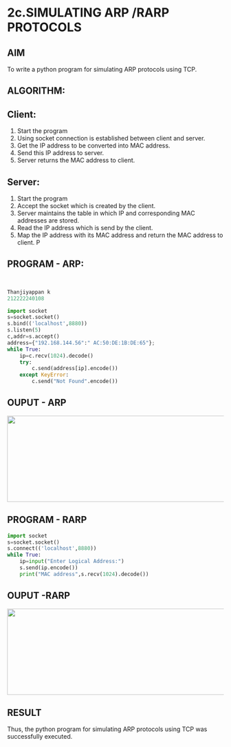 # 2c.SIMULATING ARP /RARP PROTOCOLS
## AIM
To write a python program for simulating ARP protocols using TCP.
## ALGORITHM:
## Client:
1. Start the program
2. Using socket connection is established between client and server.
3. Get the IP address to be converted into MAC address.
4. Send this IP address to server.
5. Server returns the MAC address to client.
## Server:
1. Start the program
2. Accept the socket which is created by the client.
3. Server maintains the table in which IP and corresponding MAC addresses are
stored.
4. Read the IP address which is send by the client.
5. Map the IP address with its MAC address and return the MAC address to client.
P
## PROGRAM - ARP:
```py


Thanjiyappan k
212222240108

import socket
s=socket.socket()
s.bind(('localhost',8880))
s.listen(5)
c,addr=s.accept()
address={"192.168.144.56":" AC:50:DE:1B:DE:65"};
while True:
    ip=c.recv(1024).decode()
    try:
        c.send(address[ip].encode())
    except KeyError:
        c.send("Not Found".encode())
 ```
## OUPUT - ARP
<img src="image.png" width=800 height=200>

## PROGRAM - RARP
```py
import socket
s=socket.socket()
s.connect(('localhost',8880))
while True:
    ip=input("Enter Logical Address:")
    s.send(ip.encode())
    print("MAC address",s.recv(1024).decode())
```
## OUPUT -RARP
<img src="image-1.png" width=800 height=200>

## RESULT
Thus, the python program for simulating ARP protocols using TCP was successfully 
executed.
